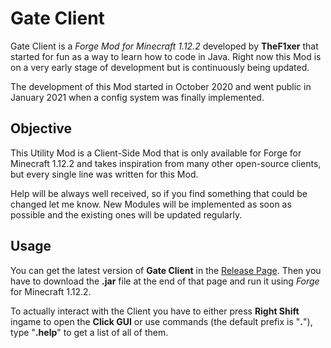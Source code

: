 # Gate Client
Gate Client is a *Forge Mod for Minecraft 1.12.2* developed by **TheF1xer** that started for fun as a way to learn how to code in Java. Right now this Mod is on a very early stage of development but is continuously being updated.

The development of this Mod started in October 2020 and went public in January 2021 when a config system was finally implemented.

## Objective
This Utility Mod is a Client-Side Mod that is only available for Forge for Minecraft 1.12.2 and takes inspiration from many other open-source clients, but every single line was written for this Mod.

Help will be always well received, so if you find something that could be changed let me know. New Modules will be implemented as soon as possible and the existing ones will be updated regularly.

## Usage
You can get the latest version of **Gate Client** in the [Release Page](https://github.com/TheF1xer/GateClient/releases/latest). Then you have to download the **.jar** file at the end of that page and run it using *Forge* for Minecraft 1.12.2.

To actually interact with the Client you have to either press **Right Shift** ingame to open the **Click GUI** or use commands (the default prefix is "**.**"), type "**.help**" to get a list of all of them.